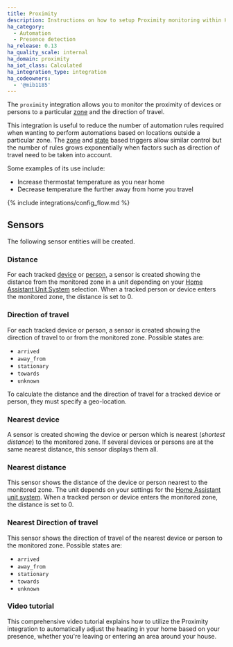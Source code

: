 ```yaml
---
title: Proximity
description: Instructions on how to setup Proximity monitoring within Home Assistant.
ha_category:
  - Automation
  - Presence detection
ha_release: 0.13
ha_quality_scale: internal
ha_domain: proximity
ha_iot_class: Calculated
ha_integration_type: integration
ha_codeowners:
  - '@mib1185'
---
```


The `proximity` integration allows you to monitor the proximity of devices or persons to a particular [zone](/integrations/zone/) and the direction of travel.

This integration is useful to reduce the number of automation rules required when wanting to perform automations based on locations outside a particular zone. The [zone](/docs/automation/trigger#zone-trigger) and [state](/docs/automation/trigger#state-trigger) based triggers allow similar control but the number of rules grows exponentially when factors such as direction of travel need to be taken into account.

Some examples of its use include:

- Increase thermostat temperature as you near home
- Decrease temperature the further away from home you travel

{% include integrations/config_flow.md %}

## Sensors

The following sensor entities will be created.

### Distance

For each tracked [device](/integrations/device_tracker/) or [person](/integrations/person/), a sensor is created showing the distance from the monitored zone in a unit depending on your [Home Assistant Unit System](/docs/configuration/basic) selection. When a tracked person or device enters the monitored zone, the distance is set to 0.

### Direction of travel

For each tracked device or person, a sensor is created showing the direction of travel to or from the monitored zone. Possible states are:

- `arrived`
- `away_from`
- `stationary`
- `towards`
- `unknown`

<div class="note">
To calculate the distance and the direction of travel for a tracked device or person, they must specify a geo-location.
</div>

### Nearest device

A sensor is created showing the device or person which is nearest (_shortest distance_) to the monitored zone. If several devices or persons are at the same nearest distance, this sensor displays them all.

### Nearest distance

This sensor shows the distance of the device or person nearest to the monitored zone. The unit depends on your settings for the [Home Assistant unit system](/docs/configuration/basic). When a tracked person or device enters the monitored zone, the distance is set to 0.

### Nearest Direction of travel

This sensor shows the direction of travel of the nearest device or person to the monitored zone. Possible states are:

- `arrived`
- `away_from`
- `stationary`
- `towards`
- `unknown`

### Video tutorial

This comprehensive video tutorial explains how to utilize the Proximity integration to automatically adjust the heating in your home based on your presence, whether you're leaving or entering an area around your house.

<lite-youtube videoid="0ojMz1s3Y84" videotitle="Mastering Geofencing in Home Assistant with Proximity and Presence Detection: An Ultimate Guide" posterquality="maxresdefault"></lite-youtube>


